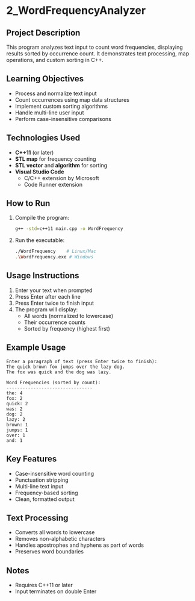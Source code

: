 # 2_WordFrequencyAnalyzer

## Project Description
This program analyzes text input to count word frequencies, displaying results sorted by occurrence count. It demonstrates text processing, map operations, and custom sorting in C++.

## Learning Objectives
- Process and normalize text input
- Count occurrences using map data structures
- Implement custom sorting algorithms
- Handle multi-line user input
- Perform case-insensitive comparisons

## Technologies Used
- **C++11** (or later)
- **STL map** for frequency counting
- **STL vector** and **algorithm** for sorting
- **Visual Studio Code**
  - C/C++ extension by Microsoft
  - Code Runner extension

## How to Run
1. Compile the program:
   ```bash
   g++ -std=c++11 main.cpp -o WordFrequency
   ```
2. Run the executable:
   ```bash
   ./WordFrequency    # Linux/Mac
   .\WordFrequency.exe # Windows
   ```

## Usage Instructions
1. Enter your text when prompted
2. Press Enter after each line
3. Press Enter twice to finish input
4. The program will display:
   - All words (normalized to lowercase)
   - Their occurrence counts
   - Sorted by frequency (highest first)

## Example Usage
```
Enter a paragraph of text (press Enter twice to finish):
The quick brown fox jumps over the lazy dog.
The fox was quick and the dog was lazy.

Word Frequencies (sorted by count):
--------------------------------
the: 4
fox: 2
quick: 2
was: 2
dog: 2
lazy: 2
brown: 1
jumps: 1
over: 1
and: 1
```

## Key Features
- Case-insensitive word counting
- Punctuation stripping
- Multi-line text input
- Frequency-based sorting
- Clean, formatted output

## Text Processing
- Converts all words to lowercase
- Removes non-alphabetic characters
- Handles apostrophes and hyphens as part of words
- Preserves word boundaries

## Notes
- Requires C++11 or later
- Input terminates on double Enter
